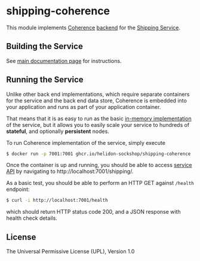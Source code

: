# shipping-coherence

This module implements [Coherence](https://coherence.java.net/) [backend](./src/main/java/io/helidon/examples/sockshop/shipping/coherence/CoherenceShipmentRepository.java)
for the [Shipping Service](../README.md).

## Building the Service

See [main documentation page](../README.md#building-the-service) for instructions.

## Running the Service

Unlike other back end implementations, which require separate containers for the service
and the back end data store, Coherence is embedded into your application and runs as part
of your application container.

That means that it is as easy to run as the basic [in-memory implementation](../shipping-core/README.md)
of the service, but it allows you to easily scale your service to hundreds of **stateful**,
and optionally **persistent** nodes.

To run Coherence implementation of the service, simply execute

```bash
$ docker run -p 7001:7001 ghcr.io/helidon-sockshop/shipping-coherence
``` 

Once the container is up and running, you should be able to access [service API](../README.md#api) 
by navigating to http://localhost:7001/shipping/.

As a basic test, you should be able to perform an HTTP GET against `/health` endpoint:

```bash
$ curl -i http://localhost:7001/health
``` 
which should return HTTP status code 200, and a JSON response with health check details.

## License

The Universal Permissive License (UPL), Version 1.0

